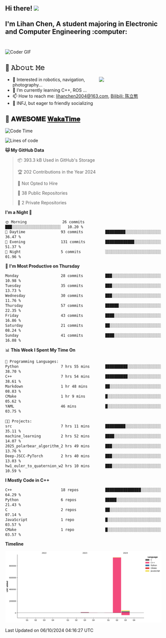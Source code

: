 <h2 align="left">
 <abc>
  <br>Hi there! <img src="https://user-images.githubusercontent.com/42378118/110234147-e3259600-7f4e-11eb-95be-0c4047144dea.gif" width="30"><br>
  <br> I'm Lihan Chen, A student majoring in Electronic and Computer Engineering :computer:<br>
  <br>
 </abc>
</h2>

<img align="center" src="https://media.giphy.com/media/SWoSkN6DxTszqIKEqv/giphy.gif" alt="Coder GIF" width="500">

## :book: 𝙰𝚋𝚘𝚞𝚝 𝙼𝚎

<img align="right" width="40%" src="https://github-readme-stats.vercel.app/api?username=LihanChen2004&show_icons=true&icon_color=CE1D2D&text_color=718096&bg_color=ffffff&hide_title=true" />

- 🌟 Interested in robotics, navigation, photography...
- 🌱 I’m currently learning C++, ROS ... 
- 📫 How to reach me: lihanchen2004@163.com, [Bilibili: 陈立憨](https://space.bilibili.com/170786212)
- 👯 INFJ, but eager to friendly socializing

## 📜 𝐀𝐖𝐄𝐒𝐎𝐌𝐄 [𝐖𝐚𝐤𝐚𝐓𝐢𝐦𝐞](https://github.com/anmol098/waka-readme-stats)

<!--START_SECTION:waka-->
![Code Time](http://img.shields.io/badge/Code%20Time-235%20hrs%2013%20mins-blue)

![Lines of code](https://img.shields.io/badge/From%20Hello%20World%20I%27ve%20Written-998.4%20thousand%20lines%20of%20code-blue)

**🐱 My GitHub Data** 

> 📦 393.3 kB Used in GitHub's Storage 
 > 
> 🏆 202 Contributions in the Year 2024
 > 
> 🚫 Not Opted to Hire
 > 
> 📜 38 Public Repositories 
 > 
> 🔑 2 Private Repositories 
 > 
**I'm a Night 🦉** 

```text
🌞 Morning                26 commits          ███░░░░░░░░░░░░░░░░░░░░░░   10.20 % 
🌆 Daytime                93 commits          █████████░░░░░░░░░░░░░░░░   36.47 % 
🌃 Evening                131 commits         █████████████░░░░░░░░░░░░   51.37 % 
🌙 Night                  5 commits           ░░░░░░░░░░░░░░░░░░░░░░░░░   01.96 % 
```
📅 **I'm Most Productive on Thursday** 

```text
Monday                   28 commits          ███░░░░░░░░░░░░░░░░░░░░░░   10.98 % 
Tuesday                  35 commits          ███░░░░░░░░░░░░░░░░░░░░░░   13.73 % 
Wednesday                30 commits          ███░░░░░░░░░░░░░░░░░░░░░░   11.76 % 
Thursday                 57 commits          ██████░░░░░░░░░░░░░░░░░░░   22.35 % 
Friday                   43 commits          ████░░░░░░░░░░░░░░░░░░░░░   16.86 % 
Saturday                 21 commits          ██░░░░░░░░░░░░░░░░░░░░░░░   08.24 % 
Sunday                   41 commits          ████░░░░░░░░░░░░░░░░░░░░░   16.08 % 
```


📊 **This Week I Spent My Time On** 

```text
💬 Programming Languages: 
Python                   7 hrs 55 mins       ██████████░░░░░░░░░░░░░░░   38.70 % 
C++                      7 hrs 54 mins       ██████████░░░░░░░░░░░░░░░   38.61 % 
Markdown                 1 hr 48 mins        ██░░░░░░░░░░░░░░░░░░░░░░░   08.83 % 
CMake                    1 hr 9 mins         █░░░░░░░░░░░░░░░░░░░░░░░░   05.62 % 
YAML                     46 mins             █░░░░░░░░░░░░░░░░░░░░░░░░   03.75 % 

🐱‍💻 Projects: 
src                      7 hrs 11 mins       █████████░░░░░░░░░░░░░░░░   35.11 % 
machine_learning         2 hrs 52 mins       ████░░░░░░░░░░░░░░░░░░░░░   14.07 % 
2025_polarbear_algorithm_2 hrs 49 mins       ███░░░░░░░░░░░░░░░░░░░░░░   13.76 % 
Deep-JSCC-PyTorch        2 hrs 40 mins       ███░░░░░░░░░░░░░░░░░░░░░░   13.03 % 
hw1_euler_to_quaternion_w2 hrs 10 mins       ███░░░░░░░░░░░░░░░░░░░░░░   10.59 % 
```

**I Mostly Code in C++** 

```text
C++                      18 repos            ████████████████░░░░░░░░░   64.29 % 
Python                   6 repos             █████░░░░░░░░░░░░░░░░░░░░   21.43 % 
C                        2 repos             ██░░░░░░░░░░░░░░░░░░░░░░░   07.14 % 
JavaScript               1 repo              █░░░░░░░░░░░░░░░░░░░░░░░░   03.57 % 
CMake                    1 repo              █░░░░░░░░░░░░░░░░░░░░░░░░   03.57 % 
```



**Timeline**

![Lines of Code chart](https://raw.githubusercontent.com/LihanChen2004/LihanChen2004/main/assets/bar_graph.png)


 Last Updated on 06/10/2024 04:16:27 UTC
<!--END_SECTION:waka-->

<!--
**LihanChen2004/LihanChen2004** is a ✨ _special_ ✨ repository because its `README.md` (this file) appears on your GitHub profile.

Here are some ideas to get you started:

- 🔭 I’m currently working on ...
- 🌱 I’m currently learning ...
- 👯 I’m looking to collaborate on ...
- 🤔 I’m looking for help with ...
- 💬 Ask me about ...
- 📫 How to reach me: ...
- 😄 Pronouns: ...
- ⚡ Fun fact: ...
-->

